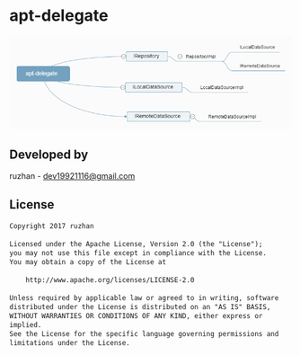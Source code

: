 
apt-delegate
===============

![](https://github.com/ruzhan123/apt-delegate/raw/master/gif/apt-delegate.png)

Developed by
-------
ruzhan - <a href='javascript:'>dev19921116@gmail.com</a>

License
-------

    Copyright 2017 ruzhan

    Licensed under the Apache License, Version 2.0 (the "License");
    you may not use this file except in compliance with the License.
    You may obtain a copy of the License at
    
        http://www.apache.org/licenses/LICENSE-2.0
    
    Unless required by applicable law or agreed to in writing, software
    distributed under the License is distributed on an "AS IS" BASIS,
    WITHOUT WARRANTIES OR CONDITIONS OF ANY KIND, either express or implied.
    See the License for the specific language governing permissions and
    limitations under the License.
